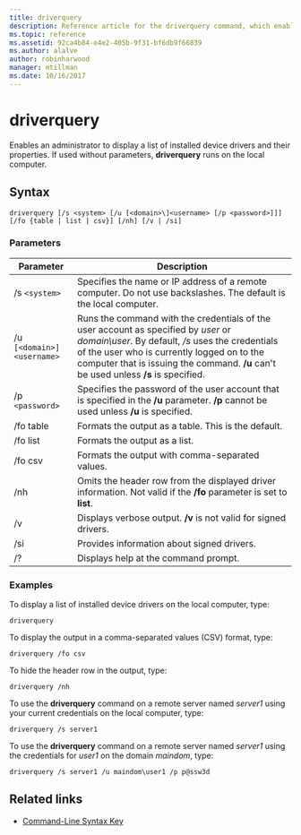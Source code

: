 ```yaml
---
title: driverquery
description: Reference article for the driverquery command, which enables an administrator to display a list of installed device drivers and their properties.
ms.topic: reference
ms.assetid: 92ca4b84-e4e2-405b-9f31-bf6db9f66839
ms.author: alalve
author: robinharwood
manager: mtillman
ms.date: 10/16/2017
---
```


# driverquery

Enables an administrator to display a list of installed device drivers and their properties. If used without parameters, **driverquery** runs on the local computer.

## Syntax

```
driverquery [/s <system> [/u [<domain>\]<username> [/p <password>]]] [/fo {table | list | csv}] [/nh] [/v | /si]
```

### Parameters

| Parameter | Description |
| --------- |------------ |
| /s `<system>` | Specifies the name or IP address of a remote computer. Do not use backslashes. The default is the local computer. |
| /u `[<domain>]<username>` | Runs the command with the credentials of the user account as specified by *user* or *domain\user*. By default, */s* uses the credentials of the user who is currently logged on to the computer that is issuing the command. **/u** can't be used unless **/s** is specified. |
| /p `<password>` | Specifies the password of the user account that is specified in the **/u** parameter. **/p** cannot be used unless **/u** is specified. |
| /fo table | Formats the output as a table. This is the default. |
| /fo list | Formats the output as a list. |
| /fo csv | Formats the output with comma-separated values. |
| /nh | Omits the header row from the displayed driver information. Not valid if the **/fo** parameter is set to **list**. |
| /v | Displays verbose output. **/v** is not valid for signed drivers. |
| /si | Provides information about signed drivers. |
| /? | Displays help at the command prompt. |

### Examples

To display a list of installed device drivers on the local computer, type:

```
driverquery
```

To display the output in a comma-separated values (CSV) format, type:

```
driverquery /fo csv
```

To hide the header row in the output, type:

```
driverquery /nh
```

To use the **driverquery** command on a remote server named *server1* using your current credentials on the local computer, type:

```
driverquery /s server1
```

To use the **driverquery** command on a remote server named *server1* using the credentials for *user1* on the domain *maindom*, type:

```
driverquery /s server1 /u maindom\user1 /p p@ssw3d
```

## Related links

- [Command-Line Syntax Key](command-line-syntax-key.md)

